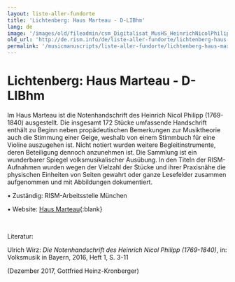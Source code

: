 ```yaml
---
layout: liste-aller-fundorte
title: 'Lichtenberg: Haus Marteau - D-LIBhm'
lang: de
image: '/images/old/fileadmin/csm_Digitalisat_MusHS_HeinrichNicolPhilipp_p2_and_93-001_8c9515907f.jpg'
old_url: 'http://de.rism.info/de/liste-aller-fundorte/lichtenberg-haus-marteau.html'
permalink: '/musicmanuscripts/liste-aller-fundorte/lichtenberg-haus-marteau.html'
---
```



# Lichtenberg: Haus Marteau - D-LIBhm

Im Haus Marteau ist die Notenhandschrift des Heinrich Nicol Philipp (1769-1840) ausgestellt. Die insgesamt 172 Stücke umfassende Handschrift enthält zu Beginn neben propädeutischen Bemerkungen zur Musiktheorie auch die Stimmung einer Geige, weshalb von einem Stimmbuch für eine Violine auszugehen ist. Nicht notiert wurden weitere Begleitinstrumente, deren Beteiligung dennoch anzunehmen ist. Die Sammlung ist ein wunderbarer Spiegel volksmusikalischer Ausübung. In den Titeln der RISM-Aufnahmen wurden wegen der Vielzahl der Stücke und ihrer Praxisnähe die physischen Einheiten von Seiten gewahrt oder ganze Lesefelder zusammen aufgenommen und mit Abbildungen dokumentiert.

• Zuständig: RISM-Arbeitsstelle München

• Website: [Haus Marteau](https://haus-marteau.de/ "Opens external link in new window"){:blank}

&nbsp;

Literatur:

Ulrich Wirz: _Die Notenhandschrift des Heinrich Nicol Philipp (1769-1840)_, in: Volksmusik in Bayern, 2016, Heft 1, S. 3-11

(Dezember 2017, Gottfried Heinz-Kronberger)


